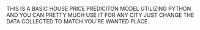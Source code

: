 THIS IS A BASIC HOUSE PRICE PREDICITON MODEL UTILIZING PYTHON AND YOU CAN PRETTY MUCH USE IT FOR ANY CITY JUST CHANGE THE DATA COLLECTED TO MATCH YOU'RE WANTED PLACE. 
